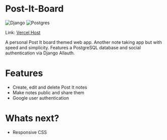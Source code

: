 # Post-It-Board
![Django](https://img.shields.io/badge/django-%23092E20.svg?style=for-the-badge&logo=django&logoColor=white)
![Postgres](https://img.shields.io/badge/postgres-%23316192.svg?style=for-the-badge&logo=postgresql&logoColor=white)

Link: [Vercel Host](https://post-it-host.vercel.app)

A personal Post It board themed web app. Another note taking app but with speed and simplicity.
Features a PostgreSQL database and social authentication via Django Allauth.

# Features
- Create, edit and delete Post It notes
- Make notes public and share them
- Google user authentication

# Whats next?
- Responsive CSS
